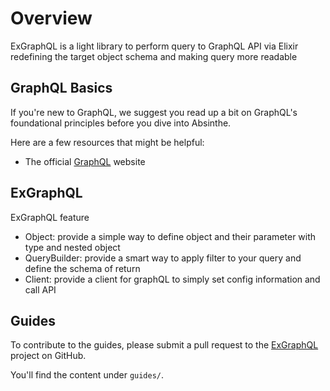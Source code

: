 # Overview

ExGraphQL is a light library to perform query to GraphQL API via Elixir redefining the target object schema and making query more readable

## GraphQL Basics

If you're new to GraphQL, we suggest you read up a bit on GraphQL's foundational principles before you dive into Absinthe.

Here are a few resources that might be helpful:

- The official [GraphQL](https://graphql.org/) website

## ExGraphQL

ExGraphQL feature
* Object: provide a simple way to define object and their parameter with type and nested object
* QueryBuilder: provide a smart way to apply filter to your query and define the schema of return
* Client: provide a client for graphQL to simply set config information and call API

## Guides

To contribute to the guides, please submit a pull request to the [ExGraphQL](https://github.com/vittorio-reinaudo/ex-graphql) project on GitHub.

You'll find the content under `guides/`.
